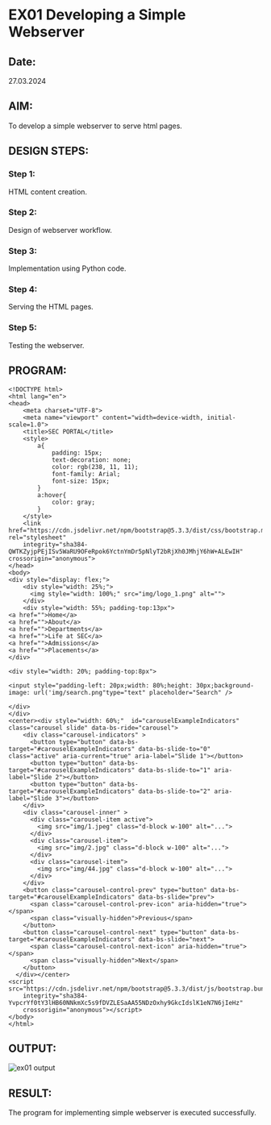 
# EX01 Developing a Simple Webserver
## Date:
27.03.2024
## AIM:
To develop a simple webserver to serve html pages.

## DESIGN STEPS:
### Step 1: 
HTML content creation.

### Step 2:
Design of webserver workflow.

### Step 3:
Implementation using Python code.

### Step 4:
Serving the HTML pages.

### Step 5:
Testing the webserver.

## PROGRAM:



```
<!DOCTYPE html>
<html lang="en">
<head>
    <meta charset="UTF-8">
    <meta name="viewport" content="width=device-width, initial-scale=1.0">
    <title>SEC PORTAL</title>
    <style>
        a{
            padding: 15px;
            text-decoration: none;
            color: rgb(238, 11, 11);
            font-family: Arial;
            font-size: 15px;
        }
        a:hover{
            color: gray;
        }
    </style>
    <link href="https://cdn.jsdelivr.net/npm/bootstrap@5.3.3/dist/css/bootstrap.min.css" rel="stylesheet"
    integrity="sha384-QWTKZyjpPEjISv5WaRU9OFeRpok6YctnYmDr5pNlyT2bRjXh0JMhjY6hW+ALEwIH" crossorigin="anonymous">
</head>
<body>
<div style="display: flex;">
    <div style="width: 25%;">
      <img style="width: 100%;" src="img/logo_1.png" alt="">
    </div>
    <div style="width: 55%; padding-top:13px">
<a href="">Home</a>
<a href="">About</a>
<a href="">Departments</a>
<a href="">Life at SEC</a>
<a href="">Admissions</a>
<a href="">Placements</a>
</div>

<div style="width: 20%; padding-top:8px">

<input style="padding-left: 20px;width: 80%;height: 30px;background-image: url('img/search.png"type="text" placeholder="Search" />

</div>
</div>
<center><div style="width: 60%;"  id="carouselExampleIndicators" class="carousel slide" data-bs-ride="carousel">
    <div class="carousel-indicators" >
      <button type="button" data-bs-target="#carouselExampleIndicators" data-bs-slide-to="0" class="active" aria-current="true" aria-label="Slide 1"></button>
      <button type="button" data-bs-target="#carouselExampleIndicators" data-bs-slide-to="1" aria-label="Slide 2"></button>
      <button type="button" data-bs-target="#carouselExampleIndicators" data-bs-slide-to="2" aria-label="Slide 3"></button>
    </div>
    <div class="carousel-inner" >
      <div class="carousel-item active">
        <img src="img/1.jpeg" class="d-block w-100" alt="...">
      </div>
      <div class="carousel-item">
        <img src="img/2.jpg" class="d-block w-100" alt="...">
      </div>
      <div class="carousel-item">
        <img src="img/44.jpg" class="d-block w-100" alt="...">
      </div>
    </div>
    <button class="carousel-control-prev" type="button" data-bs-target="#carouselExampleIndicators" data-bs-slide="prev">
      <span class="carousel-control-prev-icon" aria-hidden="true"></span>
      <span class="visually-hidden">Previous</span>
    </button>
    <button class="carousel-control-next" type="button" data-bs-target="#carouselExampleIndicators" data-bs-slide="next">
      <span class="carousel-control-next-icon" aria-hidden="true"></span>
      <span class="visually-hidden">Next</span>
    </button>
  </div></center>
<script src="https://cdn.jsdelivr.net/npm/bootstrap@5.3.3/dist/js/bootstrap.bundle.min.js"
    integrity="sha384-YvpcrYf0tY3lHB60NNkmXc5s9fDVZLESaAA55NDzOxhy9GkcIdslK1eN7N6jIeHz"
    crossorigin="anonymous"></script>
</body>
</html>
```

## OUTPUT:
![ex01 output](https://github.com/pradxxsh/simplewebserver/assets/131758539/4da8d526-8c01-42e7-b8b5-10b55e637cfa)


## RESULT:
The program for implementing simple webserver is executed successfully.

